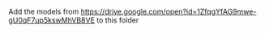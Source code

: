 Add the models from https://drive.google.com/open?id=1ZfqgYfAG9mwe-gU0qF7up5kswMhVB8VE to this folder
